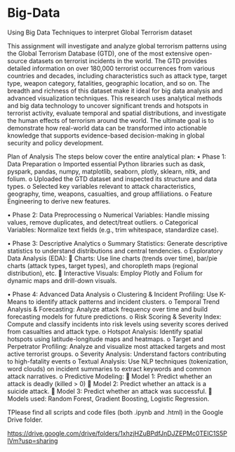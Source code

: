 # Big-Data
Using Big Data Techniques to interpret Global Terrorism dataset

This assignment will investigate and analyze global terrorism patterns using the Global Terrorism Database (GTD), one of the most extensive open-source datasets on terrorist incidents in the world. The GTD provides detailed information on over 180,000 terrorist occurrences from various countries and decades, including characteristics such as attack type, target type, weapon category, fatalities, geographic location, and so on. The breadth and richness of this dataset make it ideal for big data analysis and advanced visualization techniques.
This research uses analytical methods and big data technology to uncover significant trends and hotspots in terrorist activity, evaluate temporal and spatial distributions, and investigate the human effects of terrorism around the world. The ultimate goal is to demonstrate how real-world data can be transformed into actionable knowledge that supports evidence-based decision-making in global security and policy development.


Plan of Analysis
The steps below cover the entire analytical plan:
•	Phase 1: Data Preparation
o	Imported essential Python libraries such as dask, pyspark, pandas, numpy, matplotlib, seaborn, plotly, sklearn, nltk, and folium.
o	Uploaded the GTD dataset and inspected its structure and data types.
o	Selected key variables relevant to attack characteristics, geography, time, weapons, casualties, and group affiliations.
o	Feature Engineering to derive new features.

•	Phase 2: Data Preprocessing
o	Numerical Variables: Handle missing values, remove duplicates, and detect/treat outliers.
o	Categorical Variables: Normalize text fields (e.g., trim whitespace, standardize case).

•	Phase 3: Descriptive Analytics
o	Summary Statistics: Generate descriptive statistics to understand distributions and central tendencies.
o	Exploratory Data Analysis (EDA):
	Charts: Use line charts (trends over time), bar/pie charts (attack types, target types), and choropleth maps (regional distribution), etc.
	Interactive Visuals: Employ Plotly and Folium for dynamic maps and drill-down visuals.

•	Phase 4: Advanced Data Analysis
o	Clustering & Incident Profiling: Use K-Means to identify attack patterns and incident clusters.
o	Temporal Trend Analysis & Forecasting: Analyze attack frequency over time and build forecasting models for future predictions.
o	Risk Scoring & Severity Index: Compute and classify incidents into risk levels using severity scores derived from casualties and attack type.
o	Hotspot Analysis: Identify spatial hotspots using latitude-longitude maps and heatmaps.
o	Target and Perpetrator Profiling: Analyze and visualize most attacked targets and most active terrorist groups.
o	Severity Analysis: Understand factors contributing to high-fatality events 
o	Textual Analysis: Use NLP techniques (tokenization, word clouds) on incident summaries to extract keywords and common attack narratives.
o	Predictive Modeling:
	Model 1: Predict whether an attack is deadly (killed > 0)
	Model 2: Predict whether an attack is a suicide attack.
	Model 3: Predict whether an attack was successful.
	Models used: Random Forest, Gradient Boosting, Logistic Regression.


TPlease find all scripts and code files (both .ipynb and .html) in the Google Drive folder.

https://drive.google.com/drive/folders/1xhzjHZuBPdfJnDJZEPMc0TElC1S5PlVm?usp=sharing
